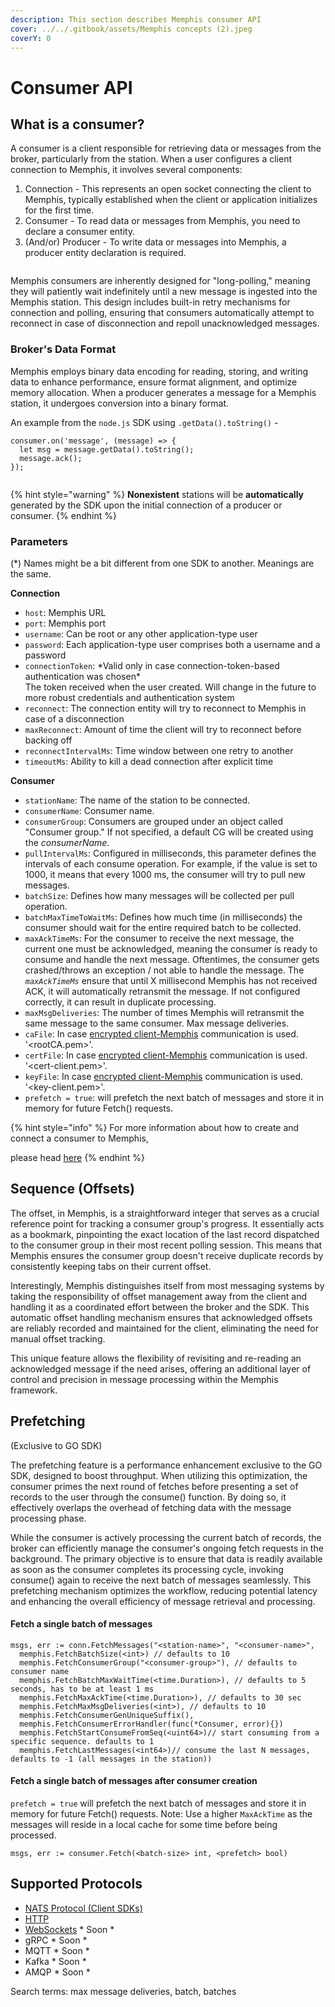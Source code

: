 ```yaml
---
description: This section describes Memphis consumer API
cover: ../../.gitbook/assets/Memphis concepts (2).jpeg
coverY: 0
---
```


# Consumer API

## What is a consumer?

A consumer is a client responsible for retrieving data or messages from the broker, particularly from the station. When a user configures a client connection to Memphis, it involves several components:

1. Connection - This represents an open socket connecting the client to Memphis, typically established when the client or application initializes for the first time.
2. Consumer - To read data or messages from Memphis, you need to declare a consumer entity.
3. (And/or) Producer - To write data or messages into Memphis, a producer entity declaration is required.

<figure><img src="../../.gitbook/assets/Producer.jpeg" alt=""><figcaption></figcaption></figure>

Memphis consumers are inherently designed for "long-polling," meaning they will patiently wait indefinitely until a new message is ingested into the Memphis station. This design includes built-in retry mechanisms for connection and polling, ensuring that consumers automatically attempt to reconnect in case of disconnection and repoll unacknowledged messages.

### Broker's Data Format

Memphis employs binary data encoding for reading, storing, and writing data to enhance performance, ensure format alignment, and optimize memory allocation. When a producer generates a message for a Memphis station, it undergoes conversion into a binary format.

An example from the `node.js` SDK using `.getData().toString()` -

```
consumer.on('message', (message) => {
  let msg = message.getData().toString();
  message.ack();
});
```

<figure><img src="../../.gitbook/assets/consume 1.jpeg" alt=""><figcaption></figcaption></figure>

{% hint style="warning" %}
**Nonexistent** stations will be **automatically** generated by the SDK upon the initial connection of a producer or consumer.
{% endhint %}

### Parameters

(\*) Names might be a bit different from one SDK to another. Meanings are the same.

**Connection**

* `host`: Memphis URL
* `port`: Memphis port
* `username`: Can be root or any other application-type user
* `password`: Each application-type user comprises both a username and a password
* `connectionToken`: \*Valid only in case connection-token-based authentication was chosen\*\
  The token received when the user created. Will change in the future to more robust credentials and authentication system
* `reconnect`: The connection entity will try to reconnect to Memphis in case of a disconnection
* `maxReconnect`: Amount of time the client will try to reconnect before backing off
* `reconnectIntervalMs`: Time window between one retry to another
* `timeoutMs`: Ability to kill a dead connection after explicit time

**Consumer**

* `stationName`: The name of the station to be connected.
* `consumerName`: Consumer name.
* `consumerGroup`: Consumers are grouped under an object called "Consumer group." If not specified, a default CG will be created using the _consumerName._
* `pullIntervalMs`: Configured in milliseconds, this parameter defines the intervals of each consume operation. For example, if the value is set to 1000, it means that every 1000 ms, the consumer will try to pull new messages.
* `batchSize`: Defines how many messages will be collected per pull operation.
* `batchMaxTimeToWaitMs`: Defines how much time (in milliseconds) the consumer should wait for the entire required batch to be collected.
* `maxAckTimeMs`: For the consumer to receive the next message, the current one must be acknowledged, meaning the consumer is ready to consume and handle the next message. Oftentimes, the consumer gets crashed/throws an exception / not able to handle the message. The _`maxAckTimeMs`_ ensure that until X millisecond Memphis has not received ACK, it will automatically retransmit the message. If not configured correctly, it can result in duplicate processing.
* `maxMsgDeliveries`: The number of times Memphis will retransmit the same message to the same consumer. Max message deliveries.
* `caFile`: In case [encrypted client-Memphis](../../open-source-installation/kubernetes/) communication is used. '\<rootCA.pem>'.
* `certFile`: In case [encrypted client-Memphis](../../open-source-installation/kubernetes/) communication is used. '\<cert-client.pem>'.
* `keyFile`: In case [encrypted client-Memphis](../../open-source-installation/kubernetes/) communication is used. '\<key-client.pem>'.
* `prefetch = true`: will prefetch the next batch of messages and store it in memory for future Fetch() requests.

{% hint style="info" %}
For more information about how to create and connect a consumer to Memphis,&#x20;

please head [here](broken-reference)
{% endhint %}

## Sequence (Offsets)

The offset, in Memphis, is a straightforward integer that serves as a crucial reference point for tracking a consumer group's progress. It essentially acts as a bookmark, pinpointing the exact location of the last record dispatched to the consumer group in their most recent polling session. This means that Memphis ensures the consumer group doesn't receive duplicate records by consistently keeping tabs on their current offset.

Interestingly, Memphis distinguishes itself from most messaging systems by taking the responsibility of offset management away from the client and handling it as a coordinated effort between the broker and the SDK. This automatic offset handling mechanism ensures that acknowledged offsets are reliably recorded and maintained for the client, eliminating the need for manual offset tracking.

This unique feature allows the flexibility of revisiting and re-reading an acknowledged message if the need arises, offering an additional layer of control and precision in message processing within the Memphis framework.

## Prefetching

(Exclusive to GO SDK)

The prefetching feature is a performance enhancement exclusive to the GO SDK, designed to boost throughput. When utilizing this optimization, the consumer primes the next round of fetches before presenting a set of records to the user through the consume() function. By doing so, it effectively overlaps the overhead of fetching data with the message processing phase.

While the consumer is actively processing the current batch of records, the broker can efficiently manage the consumer's ongoing fetch requests in the background. The primary objective is to ensure that data is readily available as soon as the consumer completes its processing cycle, invoking consume() again to receive the next batch of messages seamlessly. This prefetching mechanism optimizes the workflow, reducing potential latency and enhancing the overall efficiency of message retrieval and processing.

#### Fetch a single batch of messages

```
msgs, err := conn.FetchMessages("<station-name>", "<consumer-name>",
  memphis.FetchBatchSize(<int>) // defaults to 10
  memphis.FetchConsumerGroup("<consumer-group>"), // defaults to consumer name
  memphis.FetchBatchMaxWaitTime(<time.Duration>), // defaults to 5 seconds, has to be at least 1 ms
  memphis.FetchMaxAckTime(<time.Duration>), // defaults to 30 sec
  memphis.FetchMaxMsgDeliveries(<int>), // defaults to 10
  memphis.FetchConsumerGenUniqueSuffix(),
  memphis.FetchConsumerErrorHandler(func(*Consumer, error){})
  memphis.FetchStartConsumeFromSeq(<uint64>)// start consuming from a specific sequence. defaults to 1
  memphis.FetchLastMessages(<int64>)// consume the last N messages, defaults to -1 (all messages in the station))
```

#### Fetch a single batch of messages after consumer creation

`prefetch = true` will prefetch the next batch of messages and store it in memory for future Fetch() requests. Note: Use a higher `MaxAckTime` as the messages will reside in a local cache for some time before being processed.

```
msgs, err := consumer.Fetch(<batch-size> int, <prefetch> bool)
```

## Supported Protocols

* [NATS Protocol (Client SDKs)](broken-reference)
* [HTTP](https://github.com/memphisdev/memphis-http-proxy)
* [WebSockets](https://github.com/orgs/memphisdev/projects/2/views/1?pane=issue\&itemId=14008452) \* Soon \*
* gRPC \* Soon \*
* MQTT \* Soon \*
* Kafka \* Soon \*
* AMQP \* Soon \*

Search terms: max message deliveries, batch, batches
